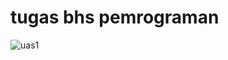 # tugas bhs pemrograman
![uas1](https://user-images.githubusercontent.com/57038763/72674745-f6f10d00-3aac-11ea-9c5a-13cd90a6f61a.png)
